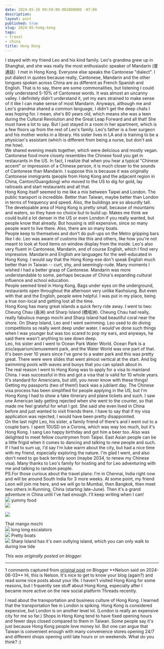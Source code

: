 ```yaml
---
date: 2024-05-26 09:59:00.001000000 -07:00
description:
layout: post
published: true
slug: 2024-05-homg-kong
tags:
- travel
- china
title: Hong Kong
---
```

I stayed with my friend Leo and his kind family. Leo's grandma grew up in Shanghai, and she was really the most enthusiastic speaker of Mandarin (普通話）I met in Hong Kong. Everyone else speaks the Cantonese "dialect". I put dialect in quotes because really, Cantonese, Mandarin and the other tongues spoken across China are as different as French Spanish and English. That is to say, there are some commonalities, but listening I could only understand 5-10% of Cantonese words. It was almost an uncanny valley. I definitely didn't understand it, yet my ears strained to make sense of it like I can make sense of most Mandarin. Anyways, although me and Leo's grandma shared a common language, I didn't get the deep chats I was hoping for. I mean, she's 80 years old, which means she was a teen during the Cultural Revolution and the Great Leap Forward and all that! She must have a lot to say. But I just stayed in a room in her apartment, which is a few floors up from the rest of Leo's family. Leo's father is a liver surgeon and his mother works in a library. His sister lives in LA and is training to be a physician's assistant (which is different from being a nurse, but don't ask me how).  
We shared evening meals together, which were delicious and mostly vegan. Cantonese food more closely resembles the Chinese food you get in restaurants in the US. In fact, I realize that when you hear a typical "Chinese accent" or impression of a Chinese person, it is much closer to the sounds of Cantonese than Mandarin. I suppose this is because it was originally Cantonese immigrants (people from Hong Kong and the adjacent region in China, Canton/Guangdong) who moved to the US to dig for gold, lay railroads and start restaurants and all that.   
Hong Kong itself seemed to me like a mix between Taipei and London. The public transport is incredible. Better than Taiwan, maybe better than London in terms of frequency and speed. Also, the buildings are so absurdly tall. The developable area of Hong Kong is pretty small, because of mountains and waters, so they have no choice but to build up. Makes me think we could build a lot denser in the US or even London if you really wanted, but people know that already. But housing is still expensive, since so many people want to live there. Also, there are so many boats.  
People keep to themselves and don't do pull-ups on the Metro gripping bars like I do. Leo was aware of customs like this and others, like how you're not meant to look at food items on window display from the inside. Leo's also very fluent in Cantonese, Mandarin, and of course English, which I find very impressive. Mandarin and English are languages for the well-educated in Hong Kong. I would say that the Hong Kong-ese don't speak English much better than in Taiwan -- curt, shy, and seemingly-rude. Many moments I wished I had a better grasp of Cantonese. Mandarin was more understandable to some, perhaps because of China's expanding cultural influence and school education.   
People seemed tired in Hong Kong. Bags under eyes on the underground, restaurants open throughout the afternoon very unlike Kaohsiung. But even with that and the English, people were helpful. I was put in my place, being a true non-local and getting lost all the time.    
Hong Kong has many great islands a quick ferry ride away. I went to two: Cheung Chau (長洲) and Sharp Island (橋咀洲). Cheung Chau had really, really fabulous mango mochi and Sharp Island had beautiful coral near the shore. On Sharp Island, Leo and I went swimming. Leo used to do diving competitions so really went deep under water. I would've done such things when I was younger but was too scared to pop my ears, and anyways, he said there wasn't anything to see down deep.   
Leo, his sister and I went to Ocean Park Water World. Ocean Park is a zoo/aquarium/amusement park, and the Water World was one part of that. It's been over 10 years since I've gone to a water park and this was pretty great. There were were slides that went almost vertical at the start. And big swimming pools with waves and buoys that you can splash about in.   
The real reason I went to Hong Kong was to apply for a visa to mainland China. I was successful in this and got a visa that is valid for 10 whole years. It's standard for Americans, but still, you never know with these things! Getting my passports (two of them!) back was a jubilant day. The Chinese visa process has been simplified for people applying in the US, but I'm Hong Kong I had to show a fake itinerary and plane tickets and such. I saw one American lady getting rejected when she went to the counter, so that made me feel grateful for what I got. She said she even lived in China before and just wanted to visit friends there. I have to say that if my visa application was rejected, I would have been pretty disappointed.   
On the last night Leo, his sister, a family friend of there's and I went out to a couple bars. I spent 10USD on a Corona, which was way too much, but it's Hong Kong. I sang Leo happy birthday and got him a beer too. Also was delighted to meet fellow countrymen from Taipei. East Asian people can be a little frigid when it comes to dancing and talking to new people and such.  
If I had to sum up, I'd say I'm luke warm about the city, but had a nice time with my friend, especially exploring the nature. I'm glad I went, and also don't need to go back terribly soon (maybe 2034, to renew my Chinese visa). Many thanks to Leo's family for hosting and for Leo adventuring with me and talking to random people.  
PS.For those curious about the travel plans: I'm in Chennai, India right now and will be around South India for 3 more weeks. At some point, my friend Leon will join me here, and we will go to Mumbai, then Bangkok, then meet two others in Kunming, China (starting late-June). Then it's a grand adventure in China until I've had enough. I'll keep writing when I can!  
[![](https://blogger.googleusercontent.com/img/a/AVvXsEhjZTuW1Vy8iPW2eRtnAVHMMTDPhsGlh4Np8rvhsGCuBlz6SPg8BCkCcgG9dW-4keQ_gAzFb_wnTp0NyBZpI7_NsJGL3bwdjNxQziKvZcCl9j_RompclAA3a1UgcIOrrvQcPXam5YQ7O-AQa7FYwyAaNxteCYguVceSJgylN3JkA4_dj-Zd7Dj_0Zu3toc)](https://blogger.googleusercontent.com/img/a/AVvXsEhjZTuW1Vy8iPW2eRtnAVHMMTDPhsGlh4Np8rvhsGCuBlz6SPg8BCkCcgG9dW-4keQ_gAzFb_wnTp0NyBZpI7_NsJGL3bwdjNxQziKvZcCl9j_RompclAA3a1UgcIOrrvQcPXam5YQ7O-AQa7FYwyAaNxteCYguVceSJgylN3JkA4_dj-Zd7Dj_0Zu3toc)
yummy food  
[![](https://blogger.googleusercontent.com/img/a/AVvXsEjA6w7cEItNjZ1CxNMpnRnpXS0YXHHwgItCJXOuQXwuACY-gVoVRvGGVMBVUGxtZ1_MTaPXp8bmz8hRKdXcdIhDv8pi9q-jYcCGzFP6jaBYE94lOC9OzK7Tj-7phNoMTwTa8Hsb6AIhNInQ82gcTWgvQO1lrz4IwWUiIdC3vGvSwIaDRQBMXHD0DZzibjI)](https://blogger.googleusercontent.com/img/a/AVvXsEjA6w7cEItNjZ1CxNMpnRnpXS0YXHHwgItCJXOuQXwuACY-gVoVRvGGVMBVUGxtZ1_MTaPXp8bmz8hRKdXcdIhDv8pi9q-jYcCGzFP6jaBYE94lOC9OzK7Tj-7phNoMTwTa8Hsb6AIhNInQ82gcTWgvQO1lrz4IwWUiIdC3vGvSwIaDRQBMXHD0DZzibjI)
  
  
[![](https://blogger.googleusercontent.com/img/a/AVvXsEgrTA7q_L2L3oFmGZ66hK0CtHuqKVsHtP3z5W9UgwCAvbOzxxbyV_jlB_FZFugS4gmBHJ8047H9_Fy7Gub1KT_2oPDAVxFYCx_i6xXmsTVfwcpkgZwwLso5x9GvlkyUZuNiDlt3kkJ4T3AMhAo8N5_nqDRFqjWlGpvDJr3Cfxr9M80H3qEIZuvmxx7JJDE)](https://blogger.googleusercontent.com/img/a/AVvXsEgrTA7q_L2L3oFmGZ66hK0CtHuqKVsHtP3z5W9UgwCAvbOzxxbyV_jlB_FZFugS4gmBHJ8047H9_Fy7Gub1KT_2oPDAVxFYCx_i6xXmsTVfwcpkgZwwLso5x9GvlkyUZuNiDlt3kkJ4T3AMhAo8N5_nqDRFqjWlGpvDJr3Cfxr9M80H3qEIZuvmxx7JJDE)
  
That mango mochi  
[![](https://blogger.googleusercontent.com/img/a/AVvXsEicfV0GYg6myqNohSwFWlURnguY-HZAHZyrzog57epsQGabafsLR65SbYu_05ConDJma-j3QWE-bKmTALgPsuqAN9_5BgZdOEYInfyYBJnsR39zBgT6yuhlL2h_0LdkxZV0vpZucipRo4yiCCB13OFb0qOu0lc_mn3GbXDKzS_gEIOKDKzxMaTcRtkQA9U)](https://blogger.googleusercontent.com/img/a/AVvXsEicfV0GYg6myqNohSwFWlURnguY-HZAHZyrzog57epsQGabafsLR65SbYu_05ConDJma-j3QWE-bKmTALgPsuqAN9_5BgZdOEYInfyYBJnsR39zBgT6yuhlL2h_0LdkxZV0vpZucipRo4yiCCB13OFb0qOu0lc_mn3GbXDKzS_gEIOKDKzxMaTcRtkQA9U)
long long escalators  
[![](https://blogger.googleusercontent.com/img/a/AVvXsEhaYvakmVTvgMTRN88mFMHJpSrwbGggIwZaLs9jqTwfkziP0Ci3hLEem1tCCcxX5CnnZ3qgQ0gq3G_QGZbOTVwPgzy5kaELg7_4j9XFMsfLE_5Mnyg21yk2ww1eW_32_XrvzEgZHAhLfk0YGPIp_6wgzQ-isEi-Y5LBUEKNZl-PhC8VpgYqLZmNle_16Pk)](https://blogger.googleusercontent.com/img/a/AVvXsEhaYvakmVTvgMTRN88mFMHJpSrwbGggIwZaLs9jqTwfkziP0Ci3hLEem1tCCcxX5CnnZ3qgQ0gq3G_QGZbOTVwPgzy5kaELg7_4j9XFMsfLE_5Mnyg21yk2ww1eW_32_XrvzEgZHAhLfk0YGPIp_6wgzQ-isEi-Y5LBUEKNZl-PhC8VpgYqLZmNle_16Pk)
Pretty boats   
[![](https://blogger.googleusercontent.com/img/a/AVvXsEhjlnGlvjfDWnzAB7R0vm7f0-shjx8jlhUB2g-q7ufm6WiUTguoWbz1yx8IJmvwpFO0_MJuOVrI2PbnpyPeAwkGPxMX4r5ToWvaFAURhSZu7jiNx3khqOPYTY3e1BS-cYiYrsybnnWhuGEkvD8fkJAiziM302N26sxxh3JWCKl1Q1q2ABOU1Act2NPzOeY)](https://blogger.googleusercontent.com/img/a/AVvXsEhjlnGlvjfDWnzAB7R0vm7f0-shjx8jlhUB2g-q7ufm6WiUTguoWbz1yx8IJmvwpFO0_MJuOVrI2PbnpyPeAwkGPxMX4r5ToWvaFAURhSZu7jiNx3khqOPYTY3e1BS-cYiYrsybnnWhuGEkvD8fkJAiziM302N26sxxh3JWCKl1Q1q2ABOU1Act2NPzOeY)
Sharp Island has it's own outlying island, which you can only walk to during low tide

*This was originally posted on blogger.*

-----------------------------

1 comments captured from [original post](https://www.rohanprasad.org/blog/2024/2024-05-homg-kong/) on Blogger
\*\*Nelson said on 2024-06-03\*\*
Hi, this is Nelson. It's nice to get to know your blog (again?) and read some nice posts about your life. I haven't visited Hong Kong for some reasons, but I frquently see stuff about Hong Kong, especially after I became more active on the new social platform Threads recently.   
  
I read about the transportation and business culture of Hong Kong. I learned that the transportation fee in London is spiking. Hong Kong is considered expensive, but London is on another level lol. (London is really an expensive city for me so far.) Shops in Hong Kong tend to have fixed opening hours and fewer days closed compared to them in Taiwan. Some people say it's just because Hong Kong people love money lol. But one can argue that Taiwan is convenient enough with many convenience stores opening 24/7 and different shops opening until late hours or on weekends. What do you think? :)
